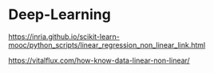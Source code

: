 # Deep-Learning

https://inria.github.io/scikit-learn-mooc/python_scripts/linear_regression_non_linear_link.html

https://vitalflux.com/how-know-data-linear-non-linear/

